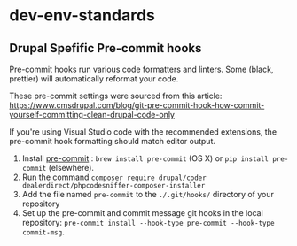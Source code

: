 # dev-env-standards

## Drupal Spefific Pre-commit hooks

Pre-commit hooks run various code formatters and linters. Some (black, prettier)
will automatically reformat your code.

These pre-commit settings were sourced from this article: https://www.cmsdrupal.com/blog/git-pre-commit-hook-how-commit-yourself-committing-clean-drupal-code-only

If you're using Visual Studio code
with the recommended extensions, the pre-commit hook formatting should match
editor output.

1. Install [pre-commit](https://pre-commit.com/#install) :
   `brew install pre-commit` (OS X) or `pip install pre-commit` (elsewhere).
2. Run the command `composer require drupal/coder dealerdirect/phpcodesniffer-composer-installer`
3. Add the file named `pre-commit` to the `./.git/hooks/` directory of your repository
4. Set up the pre-commit and commit message git hooks in the local repository:
   `pre-commit install --hook-type pre-commit --hook-type commit-msg`.
